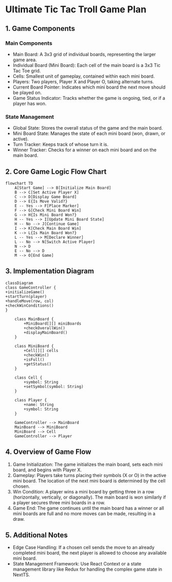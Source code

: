 # Ultimate Tic Tac Troll Game Plan

## 1. Game Components

### Main Components

- Main Board: A 3x3 grid of individual boards, representing the larger game area.
- Individual Board (Mini Board): Each cell of the main board is a 3x3 Tic Tac Toe grid.
- Cells: Smallest unit of gameplay, contained within each mini board.
- Players: Two players, Player X and Player O, taking alternate turns.
- Current Board Pointer: Indicates which mini board the next move should be played on.
- Game Status Indicator: Tracks whether the game is ongoing, tied, or if a player has won.

### State Management

- Global State: Stores the overall status of the game and the main board.
- Mini Board State: Manages the state of each mini board (won, drawn, or active).
- Turn Tracker: Keeps track of whose turn it is.
- Winner Tracker: Checks for a winner on each mini board and on the main board.

## 2. Core Game Logic Flow Chart

```mermaid
flowchart TD
    A[Start Game] --> B[Initialize Main Board]
    B --> C[Set Active Player X]
    C --> D[Display Game Board]
    D --> E{Is Move Valid?}
    E -- Yes --> F[Place Marker]
    F --> G[Check Mini Board Win]
    G --> H{Is Mini Board Won?}
    H -- Yes --> I[Update Mini Board State]
    H -- No --> J[Continue Game]
    I --> K[Check Main Board Win]
    K --> L{Is Main Board Won?}
    L -- Yes --> M[Declare Winner]
    L -- No --> N[Switch Active Player]
    N --> D
    E -- No --> D
    M --> O[End Game]
```

## 3. Implementation Diagram

```mermaid
classDiagram
class GameController {
+initializeGame()
+startTurn(player)
+handleMove(row, col)
+checkWinConditions()
}

    class MainBoard {
        +MiniBoard[][] miniBoards
        +checkOverallWin()
        +displayMainBoard()
    }

    class MiniBoard {
        +Cell[][] cells
        +checkWin()
        +isFull()
        +getStatus()
    }

    class Cell {
        +symbol: String
        +setSymbol(symbol: String)
    }

    class Player {
        +name: String
        +symbol: String
    }

    GameController --> MainBoard
    MainBoard --> MiniBoard
    MiniBoard --> Cell
    GameController --> Player
```

## 4. Overview of Game Flow

1. Game Initialization: The game initializes the main board, sets each mini board, and begins with Player X.
2. Gameplay: Players take turns placing their symbols (X or O) in the active mini board. The location of the next mini board is determined by the cell chosen.
3. Win Condition: A player wins a mini board by getting three in a row (horizontally, vertically, or diagonally). The main board is won similarly if a player secures three mini boards in a row.
4. Game End: The game continues until the main board has a winner or all mini boards are full and no more moves can be made, resulting in a draw.

## 5. Additional Notes

- Edge Case Handling: If a chosen cell sends the move to an already completed mini board, the next player is allowed to choose any available mini board.
- State Management Framework: Use React Context or a state management library like Redux for handling the complex game state in NextTS.
